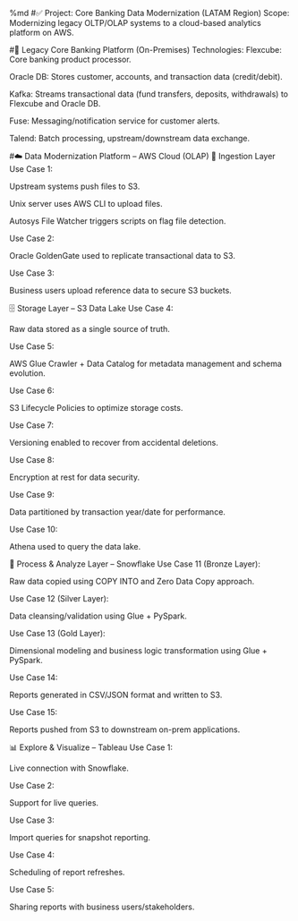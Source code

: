 %md
#✅ Project: Core Banking Data Modernization (LATAM Region)
Scope: Modernizing legacy OLTP/OLAP systems to a cloud-based analytics platform on AWS.

#🏦 Legacy Core Banking Platform (On-Premises)
Technologies:
Flexcube: Core banking product processor.

Oracle DB: Stores customer, accounts, and transaction data (credit/debit).

Kafka: Streams transactional data (fund transfers, deposits, withdrawals) to Flexcube and Oracle DB.

Fuse: Messaging/notification service for customer alerts.

Talend: Batch processing, upstream/downstream data exchange.

#☁️ Data Modernization Platform – AWS Cloud (OLAP)
🔄 Ingestion Layer
Use Case 1:

Upstream systems push files to S3.

Unix server uses AWS CLI to upload files.

Autosys File Watcher triggers scripts on flag file detection.

Use Case 2:

Oracle GoldenGate used to replicate transactional data to S3.

Use Case 3:

Business users upload reference data to secure S3 buckets.

🗄️ Storage Layer – S3 Data Lake
Use Case 4:

Raw data stored as a single source of truth.

Use Case 5:

AWS Glue Crawler + Data Catalog for metadata management and schema evolution.

Use Case 6:

S3 Lifecycle Policies to optimize storage costs.

Use Case 7:

Versioning enabled to recover from accidental deletions.

Use Case 8:

Encryption at rest for data security.

Use Case 9:

Data partitioned by transaction year/date for performance.

Use Case 10:

Athena used to query the data lake.

🔧 Process & Analyze Layer – Snowflake
Use Case 11 (Bronze Layer):

Raw data copied using COPY INTO and Zero Data Copy approach.

Use Case 12 (Silver Layer):

Data cleansing/validation using Glue + PySpark.

Use Case 13 (Gold Layer):

Dimensional modeling and business logic transformation using Glue + PySpark.

Use Case 14:

Reports generated in CSV/JSON format and written to S3.

Use Case 15:

Reports pushed from S3 to downstream on-prem applications.

📊 Explore & Visualize – Tableau
Use Case 1:

Live connection with Snowflake.

Use Case 2:

Support for live queries.

Use Case 3:

Import queries for snapshot reporting.

Use Case 4:

Scheduling of report refreshes.

Use Case 5:

Sharing reports with business users/stakeholders.
